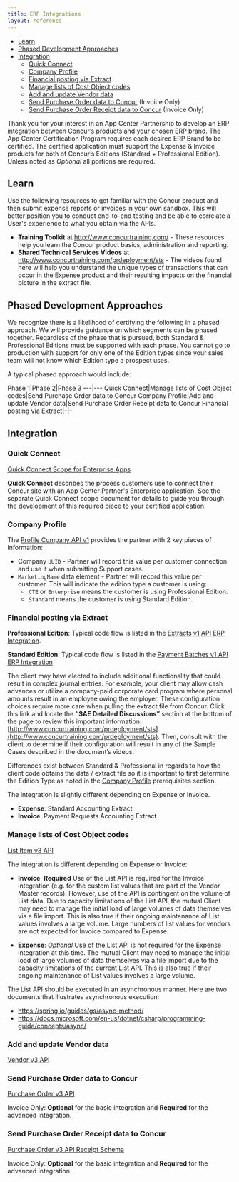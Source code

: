 ```yaml
---
title: ERP Integrations
layout: reference
---
```


* [Learn](#learn)
* [Phased Development Approaches](#phases)
* [Integration](#integration)
  * [Quick Connect](#quick-connect)
  * [Company Profile](#profile)
  * [Financial posting via Extract](#integration-extract)
  * [Manage lists of Cost Object codes](#integration-manage-lists)
  * [Add and update Vendor data](#integration-vendor-data)
  * [Send Purchase Order data to Concur](#integration-purchase-order) (Invoice Only)
  * [Send Purchase Order Receipt data to Concur](#integration-purchase-order-receipt) (Invoice Only)

Thank you for your interest in an App Center Partnership to develop an ERP integration between Concur’s products and your chosen ERP brand. The App Center Certification Program requires each desired ERP Brand to be certified. The certified application must support the Expense & Invoice products for both of Concur’s Editions (Standard + Professional Edition). Unless noted as _Optional_ all portions are required.

## <a name="learn"></a>Learn

Use the following resources to get familiar with the Concur product and then submit expense reports or invoices in your own sandbox. This will better position you to conduct end-to-end testing and be able to correlate a User's experience to what you obtain via the APIs.

* **Training Toolkit** at http://www.concurtraining.com/ - These resources help you learn the Concur product basics, administration and reporting.
* **Shared Technical Services Videos** at http://www.concurtraining.com/prdeployment/sts - The videos found here will help you understand the unique types of transactions that can occur in the Expense product and their resulting impacts on the financial picture in the extract file.

## <a name="phases"></a>Phased Development Approaches

We recognize there is a likelihood of certifying the following in a phased approach. We will provide guidance on which segments can be phased together. Regardless of the phase that is pursued, both Standard & Professional Editions must be supported with each phase. You cannot go to production with support for only one of the Edition types since your sales team will not know which Edition type a prospect uses.

A typical phased approach would include:

Phase 1|Phase 2|Phase 3
---|---
Quick Connect|Manage lists of Cost Object codes|Send Purchase Order data to Concur
Company Profile|Add and update Vendor data|Send Purchase Order Receipt data to Concur
Financial posting via Extract|-|-

## <a name="integration"></a>Integration

### <a name="quick-connect"></a>Quick Connect

[Quick Connect Scope for Enterprise Apps](./api-guides/ERP-integration/quick-connect-scope-for-enterprise-apps.html)

**Quick Connect** describes the process customers use to connect their Concur site with an App Center Partner's Enterprise application. See the separate Quick Connect scope document for details to guide you through the development of this required piece to your certified application.

### <a name="profile"></a>Company Profile

The [Profile Company API v1](https://developer.concur.com/api-reference/profile-beta/company.html) provides the partner with 2 key pieces of information:

* Company `UUID` - Partner will record this value per customer connection and use it when submitting Support cases.
* `MarketingName` data element - Partner will record this value per customer. This will indicate the edition type a customer is using:
  * `CTE` or `Enterprise` means the customer is using Professional Edition.
  * `Standard` means the customer is using Standard Edition.

### <a name="integration-extract"></a>Financial posting via Extract

**Professional Edition**: Typical code flow is listed in the [Extracts v1 API ERP Integration](./api-reference/common/extracts/v1.extracts.html#erp-integration).

**Standard Edition**: Typical code flow is listed in the  [Payment Batches v1 API ERP Integration](./api-reference/expense/payment-batch/v1.payment-batches.hmtl#erp-integration)

The client may have elected to include additional functionality that could result in complex journal entries. For example, your client may allow cash advances or utilize a company-paid corporate card program where personal amounts result in an employee owing the employer. These configuration choices require more care when pulling the extract file from Concur. Click this link and locate the **“SAE Detailed Discussions”** section at the bottom of the page to review this important information: [http://www.concurtraining.com/prdeployment/sts](http://www.concurtraining.com/prdeployment/sts). Then, consult with the client to determine if their configuration will result in any of the Sample Cases described in the document’s videos.

Differences exist between Standard & Professional in regards to how the client code obtains the data / extract file so it is important to first determine the Edition Type as noted in the [Company Profile](#profile) prerequisites section.

The integration is slightly different depending on Expense or Invoice.

* **Expense**: Standard Accounting Extract
* **Invoice**: Payment Requests Accounting Extract

### <a name="integration-manage-lists"></a>Manage lists of Cost Object codes

[List Item v3 API](./api-reference/common/list-item/v3.list-item.html)

The integration is different depending on Expense or Invoice:

* **Invoice**: **Required** Use of the List API is required for the Invoice integration (e.g. for the custom list values that are part of the Vendor Master records). However, use of the API is contingent on the volume of List data. Due to capacity limitations of the List API, the mutual Client may need to manage the initial load of large volumes of data themselves via a file import. This is also true if their ongoing maintenance of List values involves a large volume. Large numbers of list values for vendors are not expected for Invoice compared to Expense.

* **Expense**: _Optional_ Use of the List API is not required for the Expense integration at this time. The mutual Client may need to manage the initial load of large volumes of data themselves via a file import due to the capacity limitations of the current List API. This is also true if their ongoing maintenance of List values involves a large volume.

The List API should be executed in an asynchronous manner. Here are two documents that illustrates asynchronous execution:

* https://spring.io/guides/gs/async-method/
* https://docs.microsoft.com/en-us/dotnet/csharp/programming-guide/concepts/async/

### <a name="integration-vendor-data"></a>Add and update Vendor data

[Vendor v3 API](./api-reference/invoice/v3.vendor.html)

### <a name="integration-purchase-order"></a>Send Purchase Order data to Concur

[Purchase Order v3 API](./api-reference/invoice/v3.purchase-order.html)

Invoice Only: **Optional** for the basic integration and **Required** for the advanced integration.

### <a name="integration-purchase-order-receipt"></a>Send Purchase Order Receipt data to Concur

[Purchase Order v3 API Receipt Schema](./api-reference/invoice/v3.purchase-order.html#schema-receipt)

Invoice Only: **Optional** for the basic integration and **Required** for the advanced integration.
